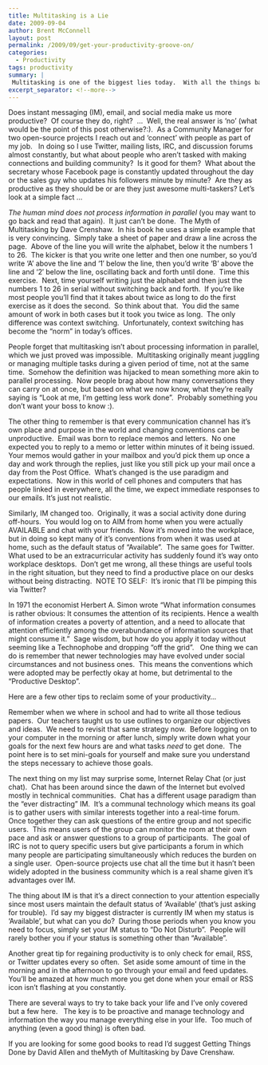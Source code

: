```yaml
---
title: Multitasking is a Lie
date: 2009-09-04
author: Brent McConnell
layout: post
permalink: /2009/09/get-your-productivity-groove-on/
categories:
  - Productivity 
tags: productivity
summary: |
 Multitasking is one of the biggest lies today.  With all the things battling for our attention let's look at what it means to try to multitask in our daily lives.
excerpt_separator: <!--more-->
---
```

Does instant messaging (IM), email, and social media make us more productive?  Of course they do, right?  …  Well, the real answer is ‘no’ (what would be the point of this post otherwise?:).  As a Community Manager for two open-source projects I reach out and ‘connect’ with people as part of my job.   In doing so I use Twitter, mailing lists, IRC, and discussion forums almost constantly, but what about people who aren’t tasked with making connections and building community?  Is it good for them?  <!--more-->What about the secretary whose Facebook page is constantly updated throughout the day or the sales guy who updates his followers minute by minute?  Are they as productive as they should be or are they just awesome multi-taskers?
Let’s look at a simple fact …

<em>The human mind does not process information in parallel</em> (you may want to go back and read that again).  It just can’t be done.  The Myth of Multitasking by Dave Crenshaw.  In his book he uses a simple example that is very convincing.  Simply take a sheet of paper and draw a line across the page.  Above of the line you will write the alphabet, below it the numbers 1 to 26.  The kicker is that you write one letter and then one number, so you’d write ‘A’ above the line and ‘1′ below the line, then you’d write ‘B’ above the line and ‘2′ below the line, oscillating back and forth until done.  Time this exercise.  Next, time yourself writing just the alphabet and then just the numbers 1 to 26 in serial without switching back and forth.  If you’re like most people you’ll find that it takes about twice as long to do the first exercise as it does the second.  So think about that.  You did the same amount of work in both cases but it took you twice as long.  The only difference was context switching.  Unfortunately, context switching has become the “norm” in today’s offices.

People forget that multitasking isn’t about processing information in parallel, which we just proved was impossible.  Multitasking originally meant juggling or managing multiple tasks during a given period of time, not at the same time.  Somehow the definition was hijacked to mean something more akin to parallel processing.  Now people brag about how many conversations they can carry on at once, but based on what we now know, what they’re really saying is “Look at me, I’m getting less work done”.  Probably something you don’t want your boss to know :).

The other thing to remember is that every communication channel has it’s own place and purpose in the world and changing conventions can be unproductive.  Email was born to replace memos and letters.  No one expected you to reply to a memo or letter within minutes of it being issued.  Your memos would gather in your mailbox and you’d pick them up once a day and work through the replies, just like you still pick up your mail once a day from the Post Office.  What’s changed is the use paradigm and expectations.  Now in this world of cell phones and computers that has people linked in everywhere, all the time, we expect immediate responses to our emails. It’s just not realistic.

Similarly, IM changed too.  Originally, it was a social activity done during off-hours.  You would log on to AIM from home when you were actually AVAILABLE and chat with your friends.  Now it’s moved into the workplace, but in doing so kept many of it’s conventions from when it was used at home, such as the default status of “Available”.  The same goes for Twitter.  What used to be an extracurricular activity has suddenly found it’s way onto workplace desktops.  Don’t get me wrong, all these things are useful tools in the right situation, but they need to find a productive place on our desks without being distracting.  NOTE TO SELF:  It’s ironic that I’ll be pimping this via Twitter? 

In 1971 the economist Herbert A. Simon wrote “What information consumes is rather obvious: It consumes the attention of its recipients. Hence a wealth of information creates a poverty of attention, and a need to allocate that attention efficiently among the overabundance of information sources that might consume it.”  Sage wisdom, but how do you apply it today without seeming like a Technophobe and dropping “off the grid”.   One thing we can do is remember that newer technologies may have evolved under social circumstances and not business ones.  This means the conventions which were adopted may be perfectly okay at home, but detrimental to the “Productive Desktop”.

Here are a few other tips to reclaim some of your productivity…

Remember when we where in school and had to write all those tedious papers.  Our teachers taught us to use outlines to organize our objectives and ideas.  We need to revisit that same strategy now.  Before logging on to your computer in the morning or after lunch, simply write down what your goals for the next few hours are and what tasks <em>need</em> to get done.  The point here is to set mini-goals for yourself and make sure you understand the steps necessary to achieve those goals.

The next thing on my list may surprise some, Internet Relay Chat (or just chat).  Chat has been around since the dawn of the Internet but evolved mostly in technical communities.  Chat has a different usage paradigm than the “ever distracting” IM.  It’s a communal technology which means its goal is to gather users with similar interests together into a real-time forum.  Once together they can ask questions of the entire group and not specific users.  This means users of the group can monitor the room at their own pace and ask or answer questions to a group of participants.  The goal of IRC is not to query specific users but give participants a forum in which many people are participating simultaneously which reduces the burden on a single user.  Open-source projects use chat all the time but it hasn’t been widely adopted in the business community which is a real shame given it’s advantages over IM.

The thing about IM is that it’s a direct connection to your attention especially since most users maintain the default status of ‘Available’ (that’s just asking for trouble).  I’d say my biggest distracter is currently IM when my status is ‘Available’, but what can you do?  During those periods when you know you need to focus, simply set your IM status to “Do Not Disturb”.  People will rarely bother you if your status is something other than “Available”.

Another great tip for regaining productivity is to only check for email, RSS, or Twitter updates every so often.  Set aside some amount of time in the morning and in the afternoon to go through your email and feed updates.  You’ll be amazed at how much more you get done when your email or RSS icon isn’t flashing at you constantly.

There are several ways to try to take back your life and I’ve only covered but a few here.   The key is to be proactive and manage technology and information the way you manage everything else in your life.  Too much of anything (even a good thing) is often bad.

If you are looking for some good books to read I’d suggest Getting Things Done by David Allen and theMyth of Multitasking by Dave Crenshaw.